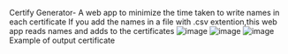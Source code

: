 Certify Generator- A web app to minimize the time taken to write names in each certificate
If you add the names in a file with .csv extention,this web app reads names and adds to the certificates
![image](https://github.com/jeba-angelline-mary-03/cert_generator/assets/139870142/858d8744-1712-49f9-a12d-c8c864fccf2c)
![image](https://github.com/jeba-angelline-mary-03/cert_generator/assets/139870142/4a2b947c-64b1-43b3-8dc9-cea152b6ea95)
![image](https://github.com/jeba-angelline-mary-03/cert_generator/assets/139870142/34e7b55c-6eed-4ce2-a6fd-7230e7c13355)
Example of output certificate
